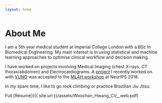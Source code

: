 ```yaml
---
layout: home
---
```

# About Me

I am a 5th year medical student at Imperial College London with a BSc in Biomedical Engineering.
My main interest is in using statistical and machine learning approaches to optimise clinical workflow and decision making.

I have worked on projects involving Medical Imaging (chest X-rays, CT thorax/abdomen) and Electrocardiograms. A [project](https://arxiv.org/abs/1811.08840) I recently worked on with [VUNO](https://vuno.co) was accepted to the [ML4H workshop](https://ml4health.github.io/2018/pages/papers.html) at NeurIPS 2018.   

In my spare time, I like to go rock climbing or practice Brazilian Jiu Jitsu.

Full [Résumé]({{ site.url }}/assets/Woochan_Hwang_CV__web.pdf)
